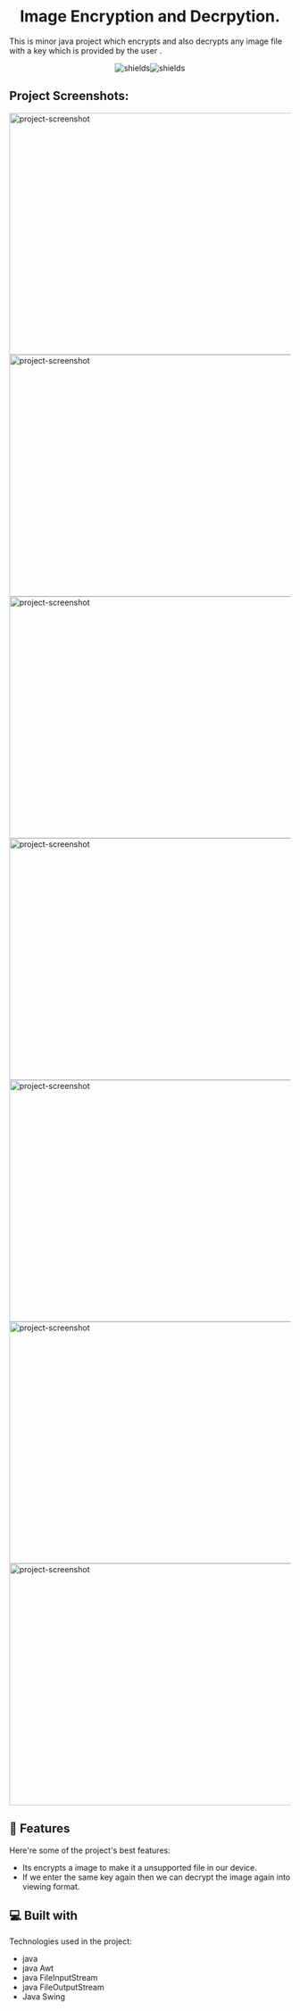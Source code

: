 <h1 align="center" id="title">Image Encryption and Decrpytion.</h1>

<p id="description">This is minor java project which encrypts and also decrypts any image file with a key which is provided by the user .</p>

<p align="center"><img src="java" alt="shields"><img src="java swing" alt="shields"></p>

<h2>Project Screenshots:</h2>

<img src="https://www.dropbox.com/s/is7w8qrascxzuh3/Screenshot%202022-11-06%20143222.png" alt="project-screenshot" width="721px" height="433px/">

<img src="https://www.dropbox.com/s/3mwgspayxcrkpki/Screenshot%202022-11-06%20143311.png" alt="project-screenshot" width="721px" height="433px/">

<img src="https://www.dropbox.com/s/kto4g0y0cdmrr9z/Screenshot%202022-11-06%20143357.png" alt="project-screenshot" width="721px" height="433px/">

<img src="https://www.dropbox.com/s/zjk0x2q5a3p1eih/Screenshot%202022-11-06%20143427.png" alt="project-screenshot" width="721px" height="433px/">

<img src="https://www.dropbox.com/s/gdtmjfjfr4jbt7t/Screenshot%202022-11-06%20143459.png" alt="project-screenshot" width="721px" height="433px/">

<img src="https://www.dropbox.com/s/hb4ab1zton9wh4v/Screenshot%202022-11-06%20143541.png" alt="project-screenshot" width="721px" height="433px/">

<img src="https://www.dropbox.com/s/ex5brtehdyjpyfd/Screenshot%202022-11-06%20143559.png" alt="project-screenshot" width="721px" height="433px/">

  
  
<h2>🧐 Features</h2>

Here're some of the project's best features:

*   Its encrypts a image to make it a unsupported file in our device.
*   If we enter the same key again then we can decrypt the image again into viewing format.

  
  
<h2>💻 Built with</h2>

Technologies used in the project:

*   java
*   java Awt
*   java FileInputStream
*   java FileOutputStream
*   Java Swing
